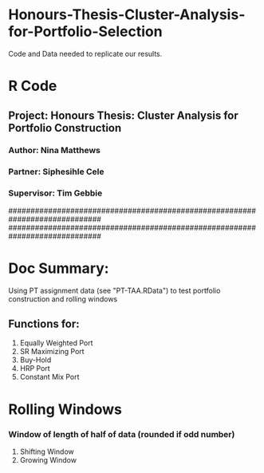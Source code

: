 # Honours-Thesis-Cluster-Analysis-for-Portfolio-Selection
Code and Data needed to replicate our results. 

# R Code 

## Project: Honours Thesis: Cluster Analysis for Portfolio Construction
### Author: Nina Matthews
### Partner: Siphesihle Cele
### Supervisor: Tim Gebbie

#############################################################################
#############################################################################


# Doc Summary:
Using PT assignment data (see "PT-TAA.RData") to test portfolio construction and rolling windows

## Functions for:
 1. Equally Weighted Port
 2. SR Maximizing Port
 3. Buy-Hold
 4. HRP Port
 5. Constant Mix Port

# Rolling Windows 
### Window of length of half of data (rounded if odd number)
 1. Shifting Window
 2. Growing Window
